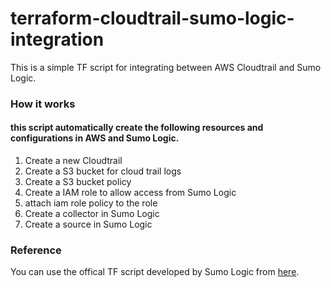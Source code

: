 # terraform-cloudtrail-sumo-logic-integration
This is a simple TF script for integrating between AWS Cloudtrail and Sumo Logic.
### How it works 
#### this script automatically create the following resources and configurations in AWS and Sumo Logic.
1. Create a new Cloudtrail
2. Create a S3 bucket for cloud trail logs
3. Create a S3 bucket policy
4. Create a IAM role to allow access from Sumo Logic
5. attach iam role policy to the role
6. Create a collector in Sumo Logic
7. Create a source in Sumo Logic
### Reference
You can use the offical TF script developed by Sumo Logic from [here](https://github.com/SumoLogic/terraform-sumologic-sumo-logic-integrations/tree/master/aws/cloudtrail). 
